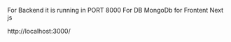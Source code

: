 For Backend it is running  in PORT 8000
For DB MongoDb
for Frontent Next js

http://localhost:3000/
